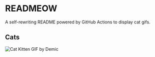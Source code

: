 # READMEOW

A self-rewriting README powered by GitHub Actions to display cat gifs.

## Cats

![Cat Kitten GIF by Demic](https://media3.giphy.com/media/3oriO0OEd9QIDdllqo/200.gif?cid=9acd02da183u65wffxxgpjxi6gd1nk9a5earlj5mjcgyawmw&ep=v1_gifs_search&rid=200.gif&ct=g)
